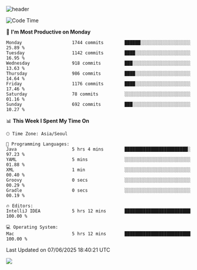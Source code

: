 ![header](https://capsule-render.vercel.app/api?type=Egg&color=timeAuto&height=300&section=header&text=PoPo&fontSize=90&animation=fadeIn)

  <!--START_SECTION:waka-->
![Code Time](http://img.shields.io/badge/Code%20Time-2%2C741%20hrs%2033%20mins-blue)

📅 **I'm Most Productive on Monday** 

```text
Monday                   1744 commits        ██████░░░░░░░░░░░░░░░░░░░   25.89 % 
Tuesday                  1142 commits        ████░░░░░░░░░░░░░░░░░░░░░   16.95 % 
Wednesday                918 commits         ███░░░░░░░░░░░░░░░░░░░░░░   13.63 % 
Thursday                 986 commits         ████░░░░░░░░░░░░░░░░░░░░░   14.64 % 
Friday                   1176 commits        ████░░░░░░░░░░░░░░░░░░░░░   17.46 % 
Saturday                 78 commits          ░░░░░░░░░░░░░░░░░░░░░░░░░   01.16 % 
Sunday                   692 commits         ███░░░░░░░░░░░░░░░░░░░░░░   10.27 % 
```


📊 **This Week I Spent My Time On** 

```text
🕑︎ Time Zone: Asia/Seoul

💬 Programming Languages: 
Java                     5 hrs 4 mins        ████████████████████████░   97.23 % 
YAML                     5 mins              ░░░░░░░░░░░░░░░░░░░░░░░░░   01.88 % 
XML                      1 min               ░░░░░░░░░░░░░░░░░░░░░░░░░   00.40 % 
Groovy                   0 secs              ░░░░░░░░░░░░░░░░░░░░░░░░░   00.29 % 
Gradle                   0 secs              ░░░░░░░░░░░░░░░░░░░░░░░░░   00.19 % 

🔥 Editors: 
IntelliJ IDEA            5 hrs 12 mins       █████████████████████████   100.00 % 

💻 Operating System: 
Mac                      5 hrs 12 mins       █████████████████████████   100.00 % 
```


 Last Updated on 07/06/2025 18:40:21 UTC
<!--END_SECTION:waka-->



<img src="https://capsule-render.vercel.app/api?type=Egg&color=timeAuto&height=300&section=footer&text=PoPo&fontSize=90&animation=fadeIn&reversal=true" />
